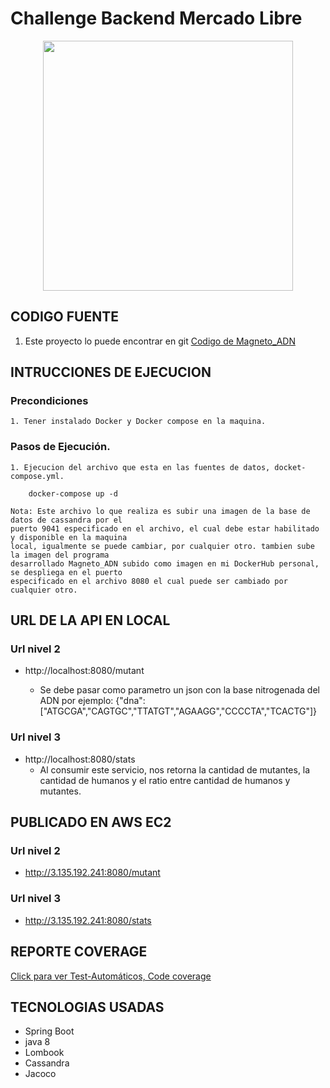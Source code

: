 # Challenge Backend Mercado Libre


<p align="center">
  <a>
    <img 
      src="https://static.wikia.nocookie.net/marvelall/images/d/d9/Magneto.jpg/revision/latest/scale-to-width-down/350?cb=20130828171011&path-prefix=es"
      width="400"
    />
  </a>
</p>



## CODIGO FUENTE
1. Este proyecto lo puede encontrar en git [Codigo de Magneto_ADN][]


## INTRUCCIONES DE EJECUCION

### Precondiciones 
    1. Tener instalado Docker y Docker compose en la maquina. 

### Pasos de Ejecución.

    1. Ejecucion del archivo que esta en las fuentes de datos, docket-compose.yml.
        
        docker-compose up -d

    Nota: Este archivo lo que realiza es subir una imagen de la base de datos de cassandra por el 
    puerto 9041 especificado en el archivo, el cual debe estar habilitado y disponible en la maquina 
    local, igualmente se puede cambiar, por cualquier otro. tambien sube la imagen del programa 
    desarrollado Magneto_ADN subido como imagen en mi DockerHub personal, se despliega en el puerto 
    especificado en el archivo 8080 el cual puede ser cambiado por cualquier otro.

## URL DE LA API EN LOCAL

### Url nivel 2
 * http://localhost:8080/mutant
    
    * Se debe pasar como parametro un json con la base nitrogenada del ADN por ejemplo:
      {"dna":["ATGCGA","CAGTGC","TTATGT","AGAAGG","CCCCTA","TCACTG"]}
      

### Url nivel 3
 * http://localhost:8080/stats
    * Al consumir este servicio, nos retorna la cantidad de mutantes, la cantidad de humanos y el ratio entre cantidad de humanos y mutantes.

## PUBLICADO EN  AWS EC2
### Url nivel 2
 * http://3.135.192.241:8080/mutant
### Url nivel 3
 * http://3.135.192.241:8080/stats

## REPORTE COVERAGE

   [Click para ver Test-Automáticos, Code coverage]

## TECNOLOGIAS USADAS

 * Spring Boot
 * java 8
 * Lombook
 * Cassandra
 * Jacoco 

[Click para ver Test-Automáticos, Code coverage]: https://github.com/camilorigueros/Magneto_ADN/blob/main/docs/README_REPORTES.md
[Codigo de Magneto_ADN]: https://github.com/camilorigueros/Magneto_ADN.git
